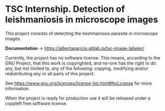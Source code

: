# TSC Internship. Detection of leishmaniosis in microscope images

This project consists of detecting the leishmaniosis parasite in microscope images.

**Documentation** -> https://albertaparicio.gitlab.io/tsc-image-labeler/

Currently, the project has no software license. This means, according to the 
GNU Project, that this work is copyrighted, and no-one has the right to do 
any, but not limited to, any of the following: copying, modifying and/or 
redistributing any or all parts of this project.

See https://www.gnu.org/licenses/license-list.html#NoLicense for more 
information.

When the project is ready for production use it will be released under a 
copyleft free software license.